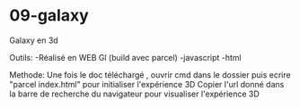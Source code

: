 # 09-galaxy
 Galaxy en 3d 
 
 Outils:
-Réalisé en WEB Gl (build avec parcel)
-javascript
-html

Methode:
Une fois le doc téléchargé , ouvrir cmd dans le dossier 
puis ecrire "parcel index.html" pour initialiser l'expérience 3D
Copier l'url donné dans la barre de recherche du navigateur pour visualiser l'expérience 3D
